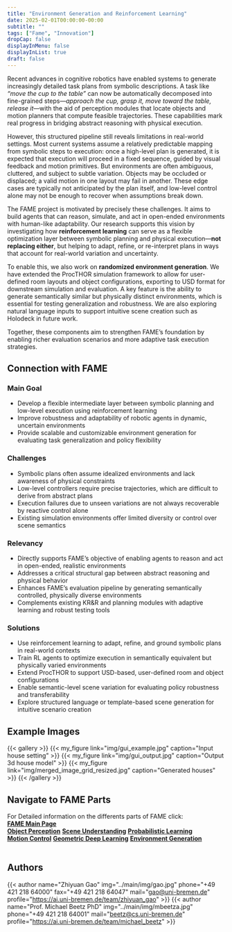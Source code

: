 ```yaml
---
title: "Environment Generation and Reinforcement Learning"
date: 2025-02-01T00:00:00-00:00
subtitle: ""
tags: ["Fame", "Innovation"]
dropCap: false
displayInMenu: false
displayInList: true
draft: false
---
```


Recent advances in cognitive robotics have enabled systems to generate increasingly detailed task plans from symbolic descriptions. A task like *“move the cup to the table”* can now be automatically decomposed into fine-grained steps—*approach the cup, grasp it, move toward the table, release it*—with the aid of perception modules that locate objects and motion planners that compute feasible trajectories. These capabilities mark real progress in bridging abstract reasoning with physical execution.

However, this structured pipeline still reveals limitations in real-world settings. Most current systems assume a relatively predictable mapping from symbolic steps to execution: once a high-level plan is generated, it is expected that execution will proceed in a fixed sequence, guided by visual feedback and motion primitives. But environments are often ambiguous, cluttered, and subject to subtle variation. Objects may be occluded or displaced; a valid motion in one layout may fail in another. These edge cases are typically not anticipated by the plan itself, and low-level control alone may not be enough to recover when assumptions break down.

The FAME project is motivated by precisely these challenges. It aims to build agents that can reason, simulate, and act in open-ended environments with human-like adaptability. Our research supports this vision by investigating how **reinforcement learning** can serve as a flexible optimization layer between symbolic planning and physical execution—**not replacing either**, but helping to adapt, refine, or re-interpret plans in ways that account for real-world variation and uncertainty.

To enable this, we also work on **randomized environment generation**. We have extended the ProcTHOR simulation framework to allow for user-defined room layouts and object configurations, exporting to USD format for downstream simulation and evaluation. A key feature is the ability to generate semantically similar but physically distinct environments, which is essential for testing generalization and robustness. We are also exploring natural language inputs to support intuitive scene creation such as Holodeck in future work.

Together, these components aim to strengthen FAME’s foundation by enabling richer evaluation scenarios and more adaptive task execution strategies.


## Connection with FAME

### Main Goal

- Develop a flexible intermediate layer between symbolic planning and low-level execution using reinforcement learning
- Improve robustness and adaptability of robotic agents in dynamic, uncertain environments
- Provide scalable and customizable environment generation for evaluating task generalization and policy flexibility


### Challenges

- Symbolic plans often assume idealized environments and lack awareness of physical constraints
- Low-level controllers require precise trajectories, which are difficult to derive from abstract plans
- Execution failures due to unseen variations are not always recoverable by reactive control alone
- Existing simulation environments offer limited diversity or control over scene semantics


### Relevancy

- Directly supports FAME’s objective of enabling agents to reason and act in open-ended, realistic environments
- Addresses a critical structural gap between abstract reasoning and physical behavior
- Enhances FAME’s evaluation pipeline by generating semantically controlled, physically diverse environments
- Complements existing KR&R and planning modules with adaptive learning and robust testing tools


### Solutions

- Use reinforcement learning to adapt, refine, and ground symbolic plans in real-world contexts
- Train RL agents to optimize execution in semantically equivalent but physically varied environments
- Extend ProcTHOR to support USD-based, user-defined room and object configurations
- Enable semantic-level scene variation for evaluating policy robustness and transferability
- Explore structured language or template-based scene generation for intuitive scenario creation


## Example Images

{{< gallery >}}
  {{< my_figure link="img/gui_example.jpg" caption="Input house setting" >}}
  {{< my_figure link="img/gui_output.jpg" caption="Output 3d house model" >}}
  {{< my_figure link="img/merged_image_grid_resized.jpg" caption="Generated houses" >}}
{{< /gallery >}}


## Navigate to FAME Parts


<div>
  For Detailed information on the differents parts of FAME click:<br>
  <div class="btn-group" style="width:100%">
    <a class="btn btn-primary" style="width:100%;" target="_self" href="../"><b>FAME Main Page</b></a>
  </div>
  <div class="btn-group" style="width:100%">
    <a class="btn btn-success" style="width:33.3%;" target="_self" href="../perception"><b>Object Perception</b></a>
    <a class="btn btn-success" style="width:33.3%;" target="_self" href="../scene_understanding"><b>Scene Understanding</b></a>
    <a class="btn btn-success" style="width:33.3%;" target="_self" href="../probabilistic_learning"><b>Probabilistic Learning</b></a>
  </div>
  <div class="btn-group" style="width:100%">
    <a class="btn btn-success" style="width:33.3%;" target="_self" href="../motion_control"><b>Motion Control</b></a>
    <a class="btn btn-success" style="width:33.3%;" target="_self" href="../geometric_learning"><b>Geometric Deep Learning</b></a>
    <a class="btn btn-success" style="width:33.3%;" target="_self" href="../enviroment"><b>Environment Generation</b></a>
  </div>
</div>
<br>


## Authors

{{< author name="Zhiyuan Gao" img="../main/img/gao.jpg" phone="+49 421 218 64000" fax="+49 421 218 64047" mail="gao@uni-bremen.de" profile="https://ai.uni-bremen.de/team/zhiyuan_gao" >}}
{{< author name="Prof. Michael Beetz PhD" img="../main/img/mbeetza.jpg" phone="+49 421 218 64001" mail="beetz@cs.uni-bremen.de" profile="https://ai.uni-bremen.de/team/michael_beetz" >}}

